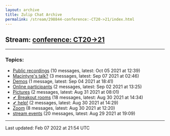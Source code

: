 ```yaml
---
layout: archive
title: Zulip Chat Archive
permalink: /stream/298844-conference:-CT20->21/index.html
---
```


## Stream: [conference: CT20->21](https://mattecapu.github.io/ct-zulip-archive/stream/298844-conference:-CT20->21/index.html)
---

### Topics:

* [Public recordings](topic/Public.20recordings.html) (10 messages, latest: Oct 05 2021 at 12:39)
* [Macintyre's talk?](topic/Macintyre's.20talk.3F.html) (3 messages, latest: Sep 07 2021 at 02:46)
* [Demos](topic/Demos.html) (1 message, latest: Sep 04 2021 at 18:41)
* [Online participants](topic/Online.20participants.html) (2 messages, latest: Sep 02 2021 at 13:25)
* [Pictures](topic/Pictures.html) (2 messages, latest: Aug 31 2021 at 08:01)
* [✔ Breakout rooms](topic/.E2.9C.94.20Breakout.20rooms.html) (18 messages, latest: Aug 30 2021 at 14:34)
* [✔ help!](topic/.E2.9C.94.20help!.html) (2 messages, latest: Aug 30 2021 at 14:29)
* [Zoom](topic/Zoom.html) (8 messages, latest: Aug 30 2021 at 12:20)
* [stream events](topic/stream.20events.html) (20 messages, latest: Aug 29 2021 at 19:09)

<hr><p>Last updated: Feb 07 2022 at 21:54 UTC</p>